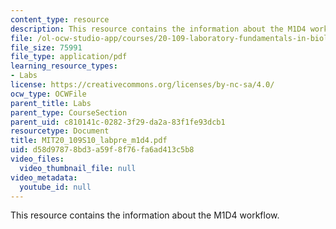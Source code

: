 ```yaml
---
content_type: resource
description: This resource contains the information about the M1D4 workflow.
file: /ol-ocw-studio-app/courses/20-109-laboratory-fundamentals-in-biological-engineering-spring-2010/d58d97878bd3a59f8f76fa6ad413c5b8_MIT20_109S10_labpre_m1d4.pdf
file_size: 75991
file_type: application/pdf
learning_resource_types:
- Labs
license: https://creativecommons.org/licenses/by-nc-sa/4.0/
ocw_type: OCWFile
parent_title: Labs
parent_type: CourseSection
parent_uid: c810141c-0282-3f29-da2a-83f1fe93dcb1
resourcetype: Document
title: MIT20_109S10_labpre_m1d4.pdf
uid: d58d9787-8bd3-a59f-8f76-fa6ad413c5b8
video_files:
  video_thumbnail_file: null
video_metadata:
  youtube_id: null
---
```

This resource contains the information about the M1D4 workflow.
